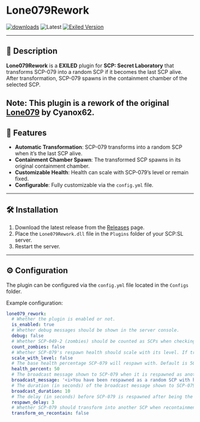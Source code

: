 # Lone079Rework

[![downloads](https://img.shields.io/github/downloads/NaxefirYT/Lone079Rework/total?style=for-the-badge&logo=icloud&color=%233A6D8C)](https://github.com/NaxefirYT/Lone079Rework/releases/latest)
![Latest](https://img.shields.io/github/v/release/NaxefirYT/Lone079Rework?style=for-the-badge&label=Latest%20Release&color=%23D91656)
[![Exiled Version](https://img.shields.io/badge/Exiled-9.4.0+-blue?style=for-the-badge)](https://github.com/Exiled-Team/EXILED)

---

## 📖 Description

**Lone079Rework** is a **EXILED** plugin for **SCP: Secret Laboratory** that transforms SCP-079 into a random SCP if it becomes the last SCP alive. After transformation, SCP-079 spawns in the containment chamber of the selected SCP.

**Note**: This plugin is a rework of the original [Lone079](https://github.com/Cyanox62/Lone079) by Cyanox62.
---

## 🚀 Features

- **Automatic Transformation**: SCP-079 transforms into a random SCP when it’s the last SCP alive.
- **Containment Chamber Spawn**: The transformed SCP spawns in its original containment chamber.
- **Customizable Health**: Health can scale with SCP-079’s level or remain fixed.
- **Configurable**: Fully customizable via the `config.yml` file.

---

## 🛠️ Installation

1. Download the latest release from the [Releases](https://github.com/NaxefirYT/Lone079Rework/releases) page.
2. Place the `Lone079Rework.dll` file in the `Plugins` folder of your SCP:SL server.
3. Restart the server.

---

## ⚙️ Configuration

The plugin can be configured via the `config.yml` file located in the `Configs` folder.

Example configuration:
```yaml
lone079_rework:
  # Whether the plugin is enabled or not.
  is_enabled: true
  # Whether debug messages should be shown in the server console.
  debug: false
  # Whether SCP-049-2 (zombies) should be counted as SCPs when checking if SCP-079 is the last SCP alive.
  count_zombies: false
  # Whether SCP-079's respawn health should scale with its level. If true, health increases by 5% per level.
  scale_with_level: false
  # The base health percentage SCP-079 will respawn with. Default is 50%.
  health_percent: 50
  # The broadcast message shown to SCP-079 when it is respawned as another SCP.
  broadcast_message: '<i>You have been respawned as a random SCP with half health because all other SCPs have died.</i>'
  # The duration (in seconds) of the broadcast message shown to SCP-079 when it is respawned.
  broadcast_duration: 10
  # The delay (in seconds) before SCP-079 is respawned after being the last SCP alive.
  respawn_delay: 3
  # Whether SCP-079 should transform into another SCP when recontainment.
  transform_on_recontain: false
